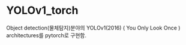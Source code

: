 # YOLOv1_torch
Object detection(물체탐지)분야의 YOLOv1(2016) ( You Only Look Once ) architectures를 pytorch로 구현함.
